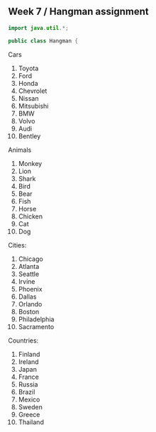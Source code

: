 ## Week 7 / Hangman assignment

```Java
import java.util.*;

public class Hangman {
```
Cars
1. Toyota
2. Ford
3. Honda
4. Chevrolet
5. Nissan
6. Mitsubishi
7. BMW
8. Volvo
9. Audi
10. Bentley

Animals
1. Monkey
2. Lion
3. Shark
4. Bird
5. Bear
6. Fish
7. Horse
8. Chicken
9. Cat
10. Dog

Cities: 
1. Chicago
2. Atlanta
3. Seattle
4. Irvine
5. Phoenix
6. Dallas
7. Orlando
8. Boston
9. Philadelphia
10. Sacramento

Countries:
1. Finland
2. Ireland
3. Japan
4. France
5. Russia
6. Brazil
7. Mexico
8. Sweden
9. Greece
10. Thailand
